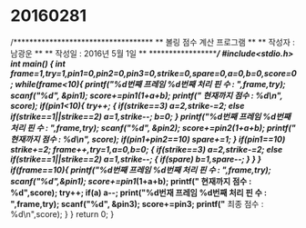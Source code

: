 # 20160281
/***********************************
**  볼링 점수 계산 프로그램       **
**      작성자 : 남광운           **
**      작성일 : 2016년 5월 1일   **
************************************/
#include<stdio.h>
int main()
{
  int frame=1,try=1,pin1=0,pin2=0,pin3=0,strike=0,spare=0,a=0,b=0,score=0;
  while(frame<10){
    printf("%d번째 프레임 %d번째 처리 핀 수 : ",frame,try);
    scanf("%d", &pin1);
    score+=pin1*(1+a+b);
    printf("**** 현재까지 점수 : %d\n", score);
    if(pin1<10){
      try++;
    {
    if(strike==3)
     a=2,strike-=2;
    else if(strike==1||strike==2)
      a=1,strike--;
    b=0;
    }
      printf("%d번째 프레임 %d번째 처리 핀 수 : ",frame,try);
      scanf("%d", &pin2);
      score+=pin2*(1+a+b);
      printf("**** 현재까지 점수 : %d\n", score);
      if(pin1+pin2==10)
        spare+=1;
      }
      if(pin1==10)
        strike+=2;
      frame++,try=1,a=0,b=0;
      {
      if(strike==3)
        a=2,strike-=2;
      else if(strike==1||strike==2)
        a=1,strike--;
        {
        if(spare)
          b=1,spare--;
        }
      }
    }
    if(frame==10){
      printf("%d번째 프레임 %d번째 처리 핀 수 : ",frame,try);
      scanf("%d",&pin1);
      score+=pin1*(1+a+b);
      printf("**** 현재까지 점수 : %d",score);
      try++;
      if(a)
        a--;
      print("%d번재 프레임 %d번째 처리 핀 수 : ",frame,try);
      scanf("%d", &pin3);
      score+=pin3;
      printf("**** 최종 점수 : %d\n",score);
      }
    }
    return 0;
  }
